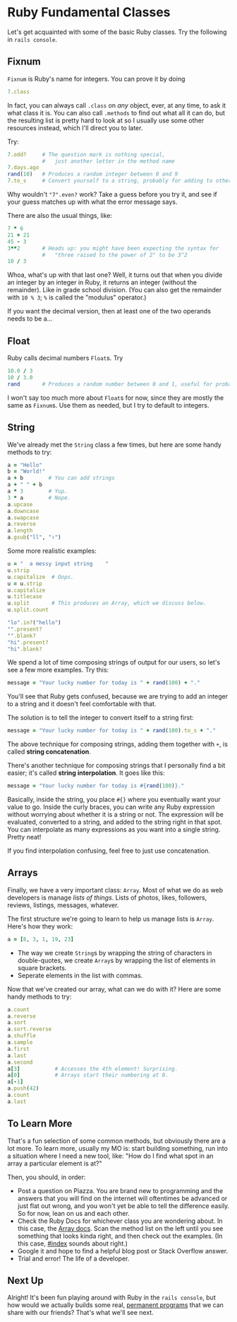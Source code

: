 # Ruby Fundamental Classes

Let's get acquainted with some of the basic Ruby classes. Try the following in `rails console`.

## Fixnum

`Fixnum` is Ruby's name for integers. You can prove it by doing

```ruby
7.class
```

In fact, you can always call `.class` on *any* object, ever, at any time, to ask it what class it is. You can also call `.methods` to find out what all it can do, but the resulting list is pretty hard to look at so I usually use some other resources instead, which I'll direct you to later.

Try:

```ruby
7.odd?     # The question mark is nothing special,
           #   just another letter in the method name
7.days.ago
rand(10)   # Produces a random integer between 0 and 9
7.to_s     # Convert yourself to a string, probably for adding to other strings before being output
```

Why wouldn't `"7".even?` work? Take a guess before you try it, and see if your guess matches up with what the error message says.

There are also the usual things, like:

```ruby
7 * 6
21 + 21
45 - 3
3**2       # Heads up: you might have been expecting the syntax for
           #   "three raised to the power of 2" to be 3^2
10 / 3
```

Whoa, what's up with that last one? Well, it turns out that when you divide an integer by an integer in Ruby, it returns an integer (without the remainder). Like in grade school division. (You can also get the remainder with `10 % 3`; `%` is called the "modulus" operator.)

If you want the decimal version, then at least one of the two operands needs to be a...

## Float

Ruby calls decimal numbers `Float`s. Try

```ruby
10.0 / 3
10 / 3.0
rand       # Produces a random number between 0 and 1, useful for probability
```
I won't say too much more about `Float`s for now, since they are mostly the same as `Fixnum`s. Use them as needed, but I try to default to integers.

## String

We've already met the `String` class a few times, but here are some handy methods to try:

```ruby
a = "Hello"
b = "World!"
a + b        # You can add strings
a + " " + b
a * 3        # Yup.
3 * a        # Nope.
a.upcase
a.downcase
a.swapcase
a.reverse
a.length
a.gsub("ll", "✌️")
```

Some more realistic examples:

```ruby
u = "  a messy input string    "
u.strip
u.capitalize  # Oops.
u = u.strip
u.capitalize
u.titlecase
u.split       # This produces an Array, which we discuss below.
u.split.count

"lo".in?("hello")
"".present?
"".blank?
"hi".present?
"hi".blank?
```

We spend a lot of time composing strings of output for our users, so let's see a few more examples. Try this:

```ruby
message = "Your lucky number for today is " + rand(100) + "."
```

You'll see that Ruby gets confused, because we are trying to add an integer to a string and it doesn't feel comfortable with that.

The solution is to tell the integer to convert itself to a string first:

```ruby
message = "Your lucky number for today is " + rand(100).to_s + "."
```

The above technique for composing strings, adding them together with `+`, is called **string concatenation**.

There's another technique for composing strings that I personally find a bit easier; it's called **string interpolation**. It goes like this:

```ruby
message = "Your lucky number for today is #{rand(100)}."
```

Basically, inside the string, you place `#{}` where you eventually want your value to go. Inside the curly braces, you can write any Ruby expression without worrying about whether it is a string or not. The expression will be evaluated, converted to a string, and added to the string right in that spot. You can interpolate as many expressions as you want into a single string. Pretty neat!

If you find interpolation confusing, feel free to just use concatenation.

## Arrays

Finally, we have a very important class: `Array`. Most of what we do as web developers is manage *lists of things*. Lists of photos, likes, followers, reviews, listings, messages, whatever.

The first structure we're going to learn to help us manage lists is `Array`. Here's how they work:

```ruby
a = [8, 3, 1, 19, 23]
```

 - The way we create `String`s by wrapping the string of characters in double-quotes, we create `Array`s by wrapping the list of elements in square brackets.
 - Seperate elements in the list with commas.

Now that we've created our array, what can we do with it? Here are some handy methods to try:

```ruby
a.count
a.reverse
a.sort
a.sort.reverse
a.shuffle
a.sample
a.first
a.last
a.second
a[3]           # Accesses the 4th element! Surprising.
a[0]           # Arrays start their numbering at 0.
a[-1]          
a.push(42)
a.count
a.last
```

## To Learn More

That's a fun selection of some common methods, but obviously there are a lot more. To learn more, usually my MO is: start building something, run into a situation where I need a new tool, like: "How do I find what spot in an array a particular element is at?"

Then, you should, in order:

 - Post a question on Piazza. You are brand new to programming and the answers that you will find on the internet will oftentimes be advanced or just flat out wrong, and you won't yet be able to tell the difference easily. So for now, lean on us and each other.
 - Check the Ruby Docs for whichever class you are wondering about. In this case, the [Array docs](https://ruby-doc.org/core-2.2.0/Array.html). Scan the method list on the left until you see something that looks kinda right, and then check out the examples. (In this case, [#index](https://ruby-doc.org/core-2.2.0/Array.html#method-i-index) sounds about right.)
 - Google it and hope to find a helpful blog post or Stack Overflow answer.
 - Trial and error! The life of a developer.

## Next Up

Alright! It's been fun playing around with Ruby in the `rails console`, but how would we actually builds some real, [permanent programs](permanent-programs.md) that we can share with our friends? That's what we'll see next.
